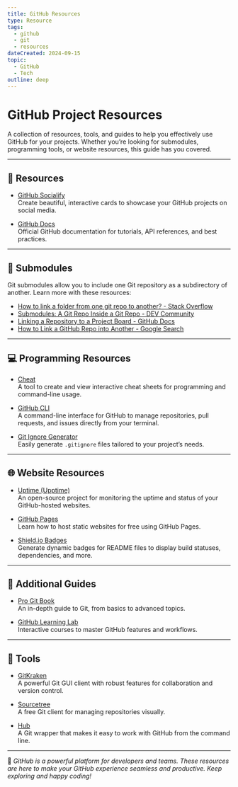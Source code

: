 ```yaml
---
title: GitHub Resources
type: Resource
tags:
  - github
  - git
  - resources
dateCreated: 2024-09-15
topic:
  - GitHub
  - Tech
outline: deep
---
```


# **GitHub Project Resources**

A collection of resources, tools, and guides to help you effectively use GitHub for your projects. Whether you’re looking for submodules, programming tools, or website resources, this guide has you covered.

---

## **🌟 Resources**
- [GitHub Socialify](https://socialify.git.ci/)  
  Create beautiful, interactive cards to showcase your GitHub projects on social media.

- [GitHub Docs](https://docs.github.com/)  
  Official GitHub documentation for tutorials, API references, and best practices.

---

## **📂 Submodules**
Git submodules allow you to include one Git repository as a subdirectory of another. Learn more with these resources:
- [How to link a folder from one git repo to another? - Stack Overflow](https://stackoverflow.com/questions/36554810/how-to-link-folder-from-a-git-repo-to-another-repo)
- [Submodules: A Git Repo Inside a Git Repo - DEV Community](https://dev.to/jjokah/submodules-a-git-repo-inside-a-git-repo-36l9)
- [Linking a Repository to a Project Board - GitHub Docs](https://docs.github.com/en/enterprise-cloud@latest/issues/organizing-your-work-with-project-boards/managing-project-boards/linking-a-repository-to-a-project-board)
- [How to Link a GitHub Repo into Another - Google Search](https://www.google.com/search?q=how+to+link+a+github+repo+into+another)

---

## **💻 Programming Resources**
- [Cheat](https://github.com/cheat)  
  A tool to create and view interactive cheat sheets for programming and command-line usage.

- [GitHub CLI](https://cli.github.com/)  
  A command-line interface for GitHub to manage repositories, pull requests, and issues directly from your terminal.

- [Git Ignore Generator](https://www.toptal.com/developers/gitignore)  
  Easily generate `.gitignore` files tailored to your project’s needs.

---

## **🌐 Website Resources**
- [Uptime (Upptime)](https://upptime.js.org/)  
  An open-source project for monitoring the uptime and status of your GitHub-hosted websites.

- [GitHub Pages](https://pages.github.com/)  
  Learn how to host static websites for free using GitHub Pages.

- [Shield.io Badges](https://shields.io/)  
  Generate dynamic badges for README files to display build statuses, dependencies, and more.

---

## **📜 Additional Guides**
- [Pro Git Book](https://git-scm.com/book/en/v2)  
  An in-depth guide to Git, from basics to advanced topics.
  
- [GitHub Learning Lab](https://lab.github.com/)  
  Interactive courses to master GitHub features and workflows.

---

## **🔧 Tools**
- [GitKraken](https://www.gitkraken.com/)  
  A powerful Git GUI client with robust features for collaboration and version control.
  
- [Sourcetree](https://www.sourcetreeapp.com/)  
  A free Git client for managing repositories visually.

- [Hub](https://github.com/github/hub)  
  A Git wrapper that makes it easy to work with GitHub from the command line.

---

🎉 *GitHub is a powerful platform for developers and teams. These resources are here to make your GitHub experience seamless and productive. Keep exploring and happy coding!*
